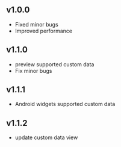 ## v1.0.0
- Fixed minor bugs
- Improved performance

## v1.1.0
- preview supported custom data
- Fix minor bugs

## v1.1.1
- Android widgets supported custom data

## v1.1.2
- update custom data view